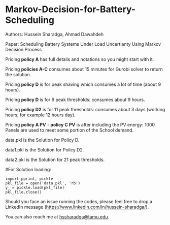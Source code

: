 # Markov-Decision-for-Battery-Scheduling

Authors: Hussein Sharadga, Ahmad Dawahdeh


Paper: Scheduling Battery Systems Under Load Uncertianty Using Markov Decision Process 



Pricing **policy A** has  full details and notations so you might start with it.

Pricing **policies A-C** consumes about 15 minutes for Gurobi solver to return the solution.

Pricing **policy D** is for peak shaving which consumes a lot of time (about 9 hours).



Pricing **policy D** is for 6 peak thresholds:  consumes about 9 hours.

Pricing **policy D2** is for 11 peak thresholds:  consumes about 3 days  (working hours; for example 12 hours  day).



Pricing **policy A PV** - **policy C PV** is after including the PV energy: 1000 Panels are used to meet some portion of  the School demand.  



data.pkl is the Solution for Policy D. 

data1.pkl is the Solution for Policy D2. 

data2.pkl is the Solution for 21 peak thresholds. 


#For Solution loading:
```
import pprint, pickle
pkl_file = open('data.pkl', 'rb')
y_ = pickle.load(pkl_file)
pkl_file.close()
```

Should you face an issue running the codes, please feel free to drop a LinkedIn message (https://www.linkedin.com/in/hussein-sharadga/).


You can also reach me at hssharadga@tamu.edu.
